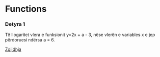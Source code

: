 # Functions

### Detyra 1

Të llogaritet vlera e funksionit y=2x + a - 3, nëse vlerën e variables x e jep përdoruesi ndërsa a = 6.

[Zgjidhja](https://github.com/d4shm1r/mini-projects-in-cpp/blob/main/Projects01/Functions/function01.cpp)
